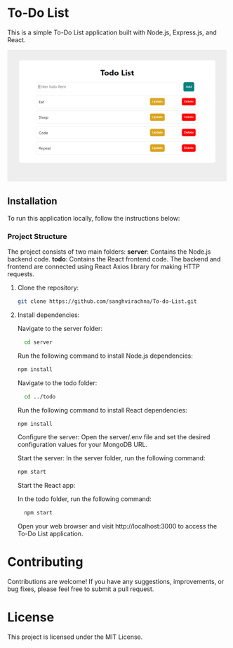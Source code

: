 # To-Do List

This is a simple To-Do List application built with Node.js, Express.js, and React.

<img src="output.png" alt="Output Image" width="500" height="300">



## Installation

To run this application locally, follow the instructions below:
###  Project Structure
The project consists of two main folders:
**server**: Contains the Node.js backend code.
**todo**: Contains the React frontend code.
The backend and frontend are connected using React Axios library for making HTTP requests.


1. Clone the repository:
   ```bash
   git clone https://github.com/sanghvirachna/To-do-List.git
   ```
2. Install dependencies:

    Navigate to the server folder:

   ```bash
     cd server
   ```
   Run the following command to install Node.js dependencies:
   ```bash
   npm install
   ```
   Navigate to the todo folder:
   ```bash
     cd ../todo
   ```
   Run the following command to install React dependencies:
   ```bash
   npm install
   ```
   Configure the server:
   Open the server/.env file and set the desired configuration values for your MongoDB URL.
   
   Start the server:
   In the server folder, run the following command:
   ```bash
   npm start
   ```
   Start the React app:

   In the todo folder, run the following command:
   ```bash
     npm start
   ```
   Open your web browser and visit http://localhost:3000 to access the To-Do List application.


# Contributing
Contributions are welcome! If you have any suggestions, improvements, or bug fixes, please feel free to submit a pull request.

# License
This project is licensed under the MIT License.
